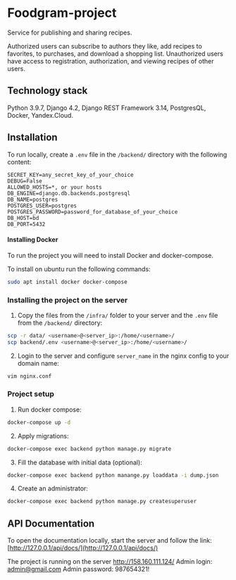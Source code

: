 # Foodgram-project
Service for publishing and sharing recipes.

Authorized users can subscribe to authors they like, add recipes to favorites, to purchases, and download a shopping list. Unauthorized users have access to registration, authorization, and viewing recipes of other users.


## Technology stack
Python 3.9.7, Django 4.2, Django REST Framework 3.14, PostgresQL, Docker, Yandex.Cloud.

## Installation
To run locally, create a `.env` file in the `/backend/` directory with the following content:
```
SECRET_KEY=any_secret_key_of_your_choice
DEBUG=False
ALLOWED_HOSTS=*, or your hosts
DB_ENGINE=django.db.backends.postgresql
DB_NAME=postgres
POSTGRES_USER=postgres
POSTGRES_PASSWORD=password_for_database_of_your_choice
DB_HOST=bd
DB_PORT=5432
```
#### Installing Docker

To run the project you will need to install Docker and docker-compose.

To install on ubuntu run the following commands:

```bash
sudo apt install docker docker-compose
```


### Installing the project on the server
1. Copy the files from the `/infra/` folder to your server and the `.env` file from the `/backend/` directory:
```bash
scp -r data/ <username>@<server_ip>:/home/<username>/
scp backend/.env <username>@<server_ip>:/home/<username>/
```
2. Login to the server and configure `server_name` in the nginx config to your domain name:
```bash
vim nginx.conf
```

### Project setup
1. Run docker compose:
```bash
docker-compose up -d
```
2. Apply migrations:
```bash
docker-compose exec backend python manage.py migrate
```
3. Fill the database with initial data (optional):
```bash
docker-compose exec backend python manange.py loaddata -i dump.json

```
4. Create an administrator:
```bash
docker-compose exec backend python manage.py createsuperuser
```

## API Documentation
To open the documentation locally, start the server and follow the link:
[http://127.0.0.1/api/docs/](http://127.0.0.1/api/docs/)


The project is running on the server http://158.160.111.124/
Admin login: admin@gmail.com
Admin password: 987654321!

